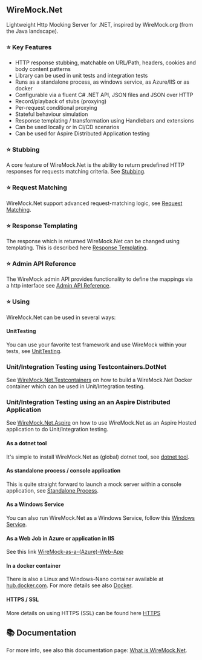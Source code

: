 ## WireMock.Net
Lightweight Http Mocking Server for .NET, inspired by WireMock.org (from the Java landscape).

### :star: Key Features
* HTTP response stubbing, matchable on URL/Path, headers, cookies and body content patterns
* Library can be used in unit tests and integration tests
* Runs as a standalone process, as windows service, as Azure/IIS or as docker
* Configurable via a fluent C# .NET API, JSON files and JSON over HTTP
* Record/playback of stubs (proxying)
* Per-request conditional proxying
* Stateful behaviour simulation
* Response templating / transformation using Handlebars and extensions
* Can be used locally or in CI/CD scenarios
* Can be used for Aspire Distributed Application testing 

### :star: Stubbing
A core feature of WireMock.Net is the ability to return predefined HTTP responses for requests matching criteria.
See [Stubbing](https://wiremock.org/dotnet/stubbing).

### :star: Request Matching
WireMock.Net support advanced request-matching logic, see [Request Matching](https://wiremock.org/dotnet/request-matching).

### :star: Response Templating
The response which is returned WireMock.Net can be changed using templating. This is described here [Response Templating](https://wiremock.org/dotnet/response-templating).

### :star: Admin API Reference
The WireMock admin API provides functionality to define the mappings via a http interface see [Admin API Reference](https://wiremock.org/dotnet/admin-api-reference).

### :star: Using
WireMock.Net can be used in several ways:

#### UnitTesting
You can use your favorite test framework and use WireMock within your tests, see
[UnitTesting](https://wiremock.org/dotnet/using-wiremock-in-unittests).

### Unit/Integration Testing using Testcontainers.DotNet
See [WireMock.Net.Testcontainers](https://wiremock.org/dotnet/using-wiremock-net-testcontainers/) on how to build a WireMock.Net Docker container which can be used in Unit/Integration testing.

### Unit/Integration Testing using an an Aspire Distributed Application
See [WireMock.Net.Aspire](https://wiremock.org/dotnet/using-wiremock-net-Aspire) on how to use WireMock.Net as an Aspire Hosted application to do Unit/Integration testing.

#### As a dotnet tool
It's simple to install WireMock.Net as (global) dotnet tool, see [dotnet tool](https://wiremock.org/dotnet/wiremock-as-dotnet-tool).

#### As standalone process / console application
This is quite straight forward to launch a mock server within a console application, see [Standalone Process](https://wiremock.org/dotnet/wiremock-as-a-standalone-process).

#### As a Windows Service
You can also run WireMock.Net as a Windows Service, follow this [Windows Service](https://wiremock.org/dotnet/wiremock-as-a-windows-service).

#### As a Web Job in Azure or application in IIS
See this link [WireMock-as-a-(Azure)-Web-App](https://wiremock.org/dotnet/wiremock-as-a-azure-web-app/)

#### In a docker container
There is also a Linux and Windows-Nano container available at [hub.docker.com](https://hub.docker.com/r/sheyenrath).
For more details see also [Docker](https://github.com/wiremock/WireMock.Net-docker).

#### HTTPS / SSL
More details on using HTTPS (SSL) can be found here [HTTPS](https://wiremock.org/dotnet/using-https-ssl/)

## :books: Documentation
For more info, see also this documentation page: [What is WireMock.Net](https://wiremock.org/dotnet/what-is-wiremock-net/).
